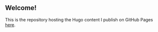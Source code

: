 ## Welcome!

This is the repository hosting the Hugo content I publish on GitHub Pages [here](https://h1pmnh.github.io).

